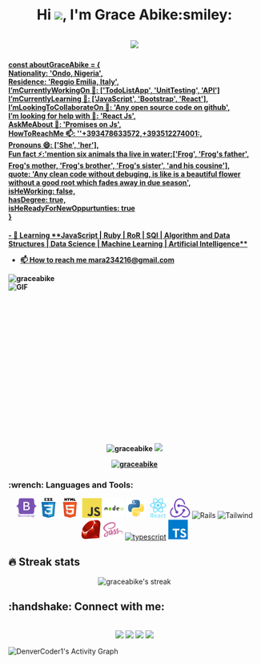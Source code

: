 <h1 align="center">Hi 
  <img src="https://media.giphy.com/media/hvRJCLFzcasrR4ia7z/giphy.gif" width="28">, I'm Grace Abike:smiley:</h1>
<h2 align="center">
  <a href="https://github.com/DenverCoder1/readme-typing-svg"><img src="https://readme-typing-svg.demolab.com/?lines=Coding%20Mentor%20at%20Microverse;Full-Stack%20Web%20Developer;Enrolled%20in%20Microverse&font=Fira%20Code&center=true&width=700&height=45&color=258F76&vCenter=true&size=30&pause=1000">
</h2>

<h4 align="left">
const aboutGraceAbike = { <br>
Nationality: 'Ondo, Nigeria', <br>
Residence: 'Reggio Emilia, Italy', <br>
I’mCurrentlyWorkingOn 🔭: ['TodoListApp', 'UnitTesting', 'API'] <br>
I’mCurrentlyLearning  🌱: ['JavaScript', 'Bootstrap', 'React'], <br>
I’mLookingToCollaborateOn 👯: 'Any open source code on github', <br>
I’m looking for help with 🤔: 'React Js', <br>
AskMeAbout 💬: 'Promises on Js', <br>
HowToReachMe 📫: ''+393478633572,+393512274001:, <br>
Pronouns 😄: ['She', 'her'], <br>
Fun fact ⚡:'mention six animals tha live in water:['Frog', 'Frog's father', Frog's mother, 'Frog's brother', 'Frog's sister', 'and his cousine'], <br>
quote: 'Any clean code without debuging, is like is a beautiful flower  without a good root which fades away in due season', <br>
isHeWorking: false, <br>
hasDegree: true, <br>
isHeReadyForNewOppurtunties: true <br>
}
<h4>
- 🌱 Learning **JavaScript | Ruby | RoR | SQl | Algorithm and Data Structures | Data Science | Machine Learning | Artificial Intelligence**

- 📫 How to reach me **mara234216@gmail.com**

<p align="left">
  <img src="https://komarev.com/ghpvc/?username=graceabike&label=Profile%20views&color=brightgreen&style=flat-square" alt="graceabike">
  <img align="right" alt="GIF" src="https://github.com/abhisheknaiidu/abhisheknaiidu/blob/master/code.gif?raw=true" width="900" height="320">
</p>
<p align="center">
  <img src="https://github-readme-stats.vercel.app/api?username=graceabike&show_icons=true&theme=gotham" alt="graceabike">
  <img height="195em" src="https://github-readme-stats.vercel.app/api/top-langs/?username=graceabike&layout=compact&langs_count=7&theme=gotham&border_radius=0">
</p>

<p align="center">
  <a href="https://github.com/ryo-ma/github-profile-trophy"><img src="https://github-profile-trophy.vercel.app/?username=graceabike" alt="graceabike"></a>
</p>

<h3 align="left">:wrench: Languages and Tools:</h3>
<p align="center"><a href="https://getbootstrap.com" target="_blank" rel="noreferrer">
  <img src="https://raw.githubusercontent.com/devicons/devicon/master/icons/bootstrap/bootstrap-plain-wordmark.svg" alt="bootstrap" width="40" height="40"></a>
  <a href="https://www.w3schools.com/css/" target="_blank" rel="noreferrer">
  <img src="https://raw.githubusercontent.com/devicons/devicon/master/icons/css3/css3-original-wordmark.svg" alt="css3" width="40" height="40"></a>
  <a href="https://www.w3.org/html/" target="_blank" rel="noreferrer">
  <img src="https://raw.githubusercontent.com/devicons/devicon/master/icons/html5/html5-original-wordmark.svg" alt="html5" width="40" height="40"></a>
  <a href="https://developer.mozilla.org/en-US/docs/Web/JavaScript" target="_blank" rel="noreferrer"> <img src="https://raw.githubusercontent.com/devicons/devicon/master/icons/javascript/javascript-original.svg" alt="javascript" width="40" height="40"></a>
  <a href="https://nodejs.org/en/about/" target="_blank" rel="noreferrer">
  <img src="https://raw.githubusercontent.com/devicons/devicon/master/icons/nodejs/nodejs-original-wordmark.svg" alt="nodejs" width="40" height="40"></a>
  <a href="https://www.python.org" target="_blank" rel="noreferrer">
  <img src="https://raw.githubusercontent.com/devicons/devicon/master/icons/python/python-original.svg" alt="python" width="40" height="40"></a>
  <a href="https://reactjs.org/" target="_blank" rel="noreferrer">
  <img src="https://raw.githubusercontent.com/devicons/devicon/master/icons/react/react-original-wordmark.svg" alt="react" width="40" height="40"></a>
  <a href="https://redux.js.org" target="_blank" rel="noreferrer">
  <img src="https://raw.githubusercontent.com/devicons/devicon/master/icons/redux/redux-original.svg" alt="redux" width="40" height="40"></a>
  <img alt="Rails" height="30" width="40" src="https://cdn.jsdelivr.net/gh/devicons/devicon/icons/rails/rails-plain.svg">
  <img alt="Tailwind" height="30" width="40" src="https://cdn.jsdelivr.net/gh/devicons/devicon/icons/tailwindcss/tailwindcss-plain.svg"><a href="https://www.ruby-lang.org/en/" target="_blank" rel="noreferrer">
  <img src="https://raw.githubusercontent.com/devicons/devicon/master/icons/ruby/ruby-original.svg" alt="ruby" width="40" height="40"></a>
  <a href="https://sass-lang.com" target="_blank" rel="noreferrer">
  <img src="https://raw.githubusercontent.com/devicons/devicon/master/icons/sass/sass-original.svg" alt="sass" width="40" height="40"></a>
  <a href="https://www.mongodb.com/" target="_blank" rel="noreferrer">
  <img src="https://webimages.mongodb.com/_com_assets/cms/kuyjf3vea2hg34taa-horizontal_default_slate_blue.svg?auto=format%252Ccompress" alt="typescript" width="40" height="40"></a>
  <a href="https://www.typescriptlang.org/" target="_blank" rel="noreferrer">
  <img src="https://raw.githubusercontent.com/devicons/devicon/master/icons/typescript/typescript-original.svg" alt="typescript" width="40" height="40"></a>
  </p>

## 🔥 Streak stats

<!-- GitHub Readme Streak Stats - https://github.com/DenverCoder1/github-readme-streak-stats -->
<p align="center">
    <img alt="graceabike's streak" src="https://github-readme-streak-stats.herokuapp.com/?user=graceabike&theme=gotham&hide_border=true">
</p>

<h2 align="left">:handshake: Connect with me:</h2>
<p align="center">
<br>	
<a target="_blank" href="https://www.linkedin.com/in/@GraceAbike1/"><img src="https://img.shields.io/badge/-LinkedIn-0077B5?style=for-the-badge&logo=Linkedin&logoColor=white"></img></a>
<a target="_blank" href="mailto:mara234216@gmail.com"><img src="https://img.shields.io/badge/-Gmail-D14836?style=for-the-badge&logo=Gmail&logoColor=white"></img></a>
<a target="_blank" href="https://medium.com/@graceabike"><img src="https://img.shields.io/badge/-Medium-12100E?style=for-the-badge&logo=Medium&logoColor=white"></img></a>
<a target="_blank" href="https://twitter.com/graceabike1"><img src="https://img.shields.io/badge/-Twitter-1DA1F2?style=for-the-badge&logo=Twitter&logoColor=white"></img></a>
</p>
<img alt="DenverCoder1's Activity Graph" src="https://denvercoder1-activity-graph.herokuapp.com/graph/?username=graceabike&bg_color=0C1014&color=258F76&line=90C5C2&point=FFFFFF&hide_border=true">

<!---
GraceAbike/GaceAbike is a ✨ special ✨ repository because its `README.md` (this file) appears on your GitHub profile.
You can click the Preview link to take a look at your changes.
--->
